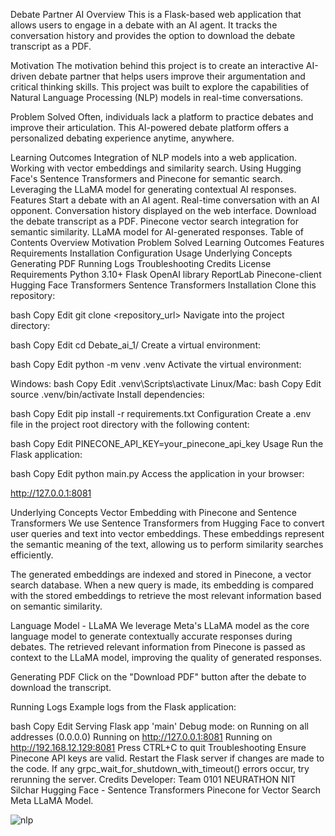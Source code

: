 Debate Partner AI
Overview
This is a Flask-based web application that allows users to engage in a debate with an AI agent. It tracks the conversation history and provides the option to download the debate transcript as a PDF.

Motivation
The motivation behind this project is to create an interactive AI-driven debate partner that helps users improve their argumentation and critical thinking skills. This project was built to explore the capabilities of Natural Language Processing (NLP) models in real-time conversations.

Problem Solved
Often, individuals lack a platform to practice debates and improve their articulation. This AI-powered debate platform offers a personalized debating experience anytime, anywhere.

Learning Outcomes
Integration of NLP models into a web application.
Working with vector embeddings and similarity search.
Using Hugging Face's Sentence Transformers and Pinecone for semantic search.
Leveraging the LLaMA model for generating contextual AI responses.
Features
Start a debate with an AI agent.
Real-time conversation with an AI opponent.
Conversation history displayed on the web interface.
Download the debate transcript as a PDF.
Pinecone vector search integration for semantic similarity.
LLaMA model for AI-generated responses.
Table of Contents
Overview
Motivation
Problem Solved
Learning Outcomes
Features
Requirements
Installation
Configuration
Usage
Underlying Concepts
Generating PDF
Running Logs
Troubleshooting
Credits
License
Requirements
Python 3.10+
Flask
OpenAI library
ReportLab
Pinecone-client
Hugging Face Transformers
Sentence Transformers
Installation
Clone this repository:

bash
Copy
Edit
git clone <repository_url>
Navigate into the project directory:

bash
Copy
Edit
cd Debate_ai_1/
Create a virtual environment:

bash
Copy
Edit
python -m venv .venv
Activate the virtual environment:

Windows:
bash
Copy
Edit
.venv\Scripts\activate
Linux/Mac:
bash
Copy
Edit
source .venv/bin/activate
Install dependencies:

bash
Copy
Edit
pip install -r requirements.txt
Configuration
Create a .env file in the project root directory with the following content:

bash
Copy
Edit
PINECONE_API_KEY=your_pinecone_api_key
Usage
Run the Flask application:

bash
Copy
Edit
python main.py
Access the application in your browser:

http://127.0.0.1:8081

Underlying Concepts
Vector Embedding with Pinecone and Sentence Transformers
We use Sentence Transformers from Hugging Face to convert user queries and text into vector embeddings. These embeddings represent the semantic meaning of the text, allowing us to perform similarity searches efficiently.

The generated embeddings are indexed and stored in Pinecone, a vector search database. When a new query is made, its embedding is compared with the stored embeddings to retrieve the most relevant information based on semantic similarity.

Language Model - LLaMA
We leverage Meta's LLaMA model as the core language model to generate contextually accurate responses during debates. The retrieved relevant information from Pinecone is passed as context to the LLaMA model, improving the quality of generated responses.

Generating PDF
Click on the "Download PDF" button after the debate to download the transcript.

Running Logs
Example logs from the Flask application:

bash
Copy
Edit
Serving Flask app 'main'
Debug mode: on
Running on all addresses (0.0.0.0)
Running on http://127.0.0.1:8081
Running on http://192.168.12.129:8081
Press CTRL+C to quit
Troubleshooting
Ensure Pinecone API keys are valid.
Restart the Flask server if changes are made to the code.
If any grpc_wait_for_shutdown_with_timeout() errors occur, try rerunning the server.
Credits
Developer: Team 0101 NEURATHON NIT Silchar
Hugging Face - Sentence Transformers
Pinecone for Vector Search
Meta LLaMA Model.

![nlp](https://github.com/user-attachments/assets/e01ec5ab-6b8c-4da3-954c-00b573843e4a)


